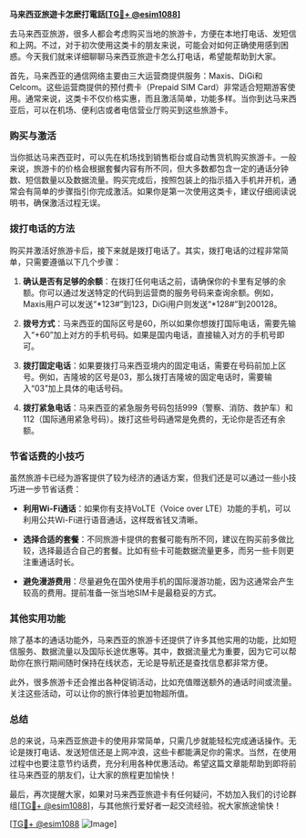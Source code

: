 **马来西亚旅遊卡怎麽打電話[[TG💪+ @esim1088](https://t.me/s/esim1088)]**

去马来西亚旅游，很多人都会考虑购买当地的旅游卡，方便在本地打电话、发短信和上网。不过，对于初次使用这类卡的朋友来说，可能会对如何正确使用感到困惑。今天我们就来详细聊聊马来西亚旅遊卡怎么打电话，希望能帮助到大家。

首先，马来西亚的通信网络主要由三大运营商提供服务：Maxis、DiGi和Celcom。这些运营商提供的预付费卡（Prepaid SIM Card）非常适合短期游客使用。通常来说，这类卡不仅价格实惠，而且激活简单，功能多样。当你到达马来西亚后，可以在机场、便利店或者电信营业厅购买到这些旅游卡。

### **购买与激活**

当你抵达马来西亚时，可以先在机场找到销售柜台或自动售货机购买旅游卡。一般来说，旅游卡的价格会根据套餐内容有所不同，但大多数都包含一定的通话分钟数、短信数量以及数据流量。购买完成后，按照包装上的指示插入手机并开机，通常会有简单的步骤指引你完成激活。如果你是第一次使用这类卡，建议仔细阅读说明书，确保激活过程无误。

### **拨打电话的方法**

购买并激活好旅游卡后，接下来就是拨打电话了。其实，拨打电话的过程非常简单，只需要遵循以下几个步骤：

1. **确认是否有足够的余额**：在拨打任何电话之前，请确保你的卡里有足够的余额。你可以通过发送特定的代码到运营商的服务号码来查询余额。例如，Maxis用户可以发送“*123#”到123，DiGi用户则发送“*128#”到200128。

2. **拨号方式**：马来西亚的国际区号是60，所以如果你想拨打国际电话，需要先输入“+60”加上对方的手机号码。如果是国内电话，直接输入对方的手机号即可。

3. **拨打固定电话**：如果要拨打马来西亚境内的固定电话，需要在号码前加上区号。例如，吉隆坡的区号是03，那么拨打吉隆坡的固定电话时，需要输入“03”加上具体的电话号码。

4. **拨打紧急电话**：马来西亚的紧急服务号码包括999（警察、消防、救护车）和112（国际通用紧急号码）。拨打这些号码通常是免费的，无论你是否还有余额。

### **节省话费的小技巧**

虽然旅游卡已经为游客提供了较为经济的通话方案，但我们还是可以通过一些小技巧进一步节省话费：

- **利用Wi-Fi通话**：如果你有支持VoLTE（Voice over LTE）功能的手机，可以利用公共Wi-Fi进行语音通话，这样既省钱又清晰。
  
- **选择合适的套餐**：不同旅游卡提供的套餐可能有所不同，建议在购买前多做比较，选择最适合自己的套餐。比如有些卡可能数据流量更多，而另一些卡则更注重通话时长。

- **避免漫游费用**：尽量避免在国外使用手机的国际漫游功能，因为这通常会产生较高的费用。提前准备一张当地SIM卡是最稳妥的方式。

### **其他实用功能**

除了基本的通话功能外，马来西亚的旅游卡还提供了许多其他实用的功能，比如短信服务、数据流量以及国际长途优惠等。其中，数据流量尤为重要，因为它可以帮助你在旅行期间随时保持在线状态，无论是导航还是查找信息都非常方便。

此外，很多旅游卡还会推出各种促销活动，比如充值赠送额外的通话时间或流量。关注这些活动，可以让你的旅行体验更加物超所值。

### **总结**

总的来说，马来西亚旅遊卡的使用非常简单，只需几步就能轻松完成通话操作。无论是拨打电话、发送短信还是上网冲浪，这些卡都能满足你的需求。当然，在使用过程中也要注意节约话费，充分利用各种优惠活动。希望这篇文章能帮助到即将前往马来西亚的朋友们，让大家的旅程更加愉快！

最后，再次提醒大家，如果对马来西亚旅遊卡有任何疑问，不妨加入我们的讨论群组[[TG💪+ @esim1088](https://t.me/s/esim1088)]，与其他旅行爱好者一起交流经验。祝大家旅途愉快！

[[TG💪+ @esim1088](https://t.me/s/esim1088) ![Image](https://i.postimg.cc/4NQfJmqS/Snipaste-2025-05-13-00-14-12.png)]